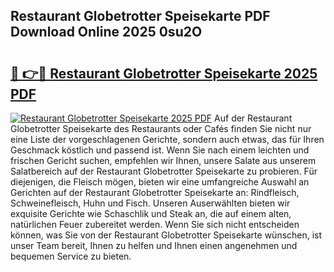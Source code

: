 ## Restaurant Globetrotter Speisekarte PDF Download Online 2025 0su2O

# <h2><a href="http://gc9hrg.nevu.top/?p=Restaurant+Globetrotter+Speisekarte">🔗 👉🔴 Restaurant Globetrotter Speisekarte 2025 PDF</a></h2>

[![Restaurant Globetrotter Speisekarte 2025 PDF](https://i.imgur.com/dBaPXMq.png)](http://gc9hrg.nevu.top/?p=Restaurant+Globetrotter+Speisekarte)
Auf der Restaurant Globetrotter Speisekarte des Restaurants oder Cafés finden Sie nicht nur eine Liste der vorgeschlagenen Gerichte, sondern auch etwas, das für Ihren Geschmack köstlich und passend ist. Wenn Sie nach einem leichten und frischen Gericht suchen, empfehlen wir Ihnen, unsere Salate aus unserem Salatbereich auf der Restaurant Globetrotter Speisekarte zu probieren. Für diejenigen, die Fleisch mögen, bieten wir eine umfangreiche Auswahl an Gerichten auf der Restaurant Globetrotter Speisekarte an: Rindfleisch, Schweinefleisch, Huhn und Fisch. Unseren Auserwählten bieten wir exquisite Gerichte wie Schaschlik und Steak an, die auf einem alten, natürlichen Feuer zubereitet werden. Wenn Sie sich nicht entscheiden können, was Sie von der Restaurant Globetrotter Speisekarte wünschen, ist unser Team bereit, Ihnen zu helfen und Ihnen einen angenehmen und bequemen Service zu bieten.
